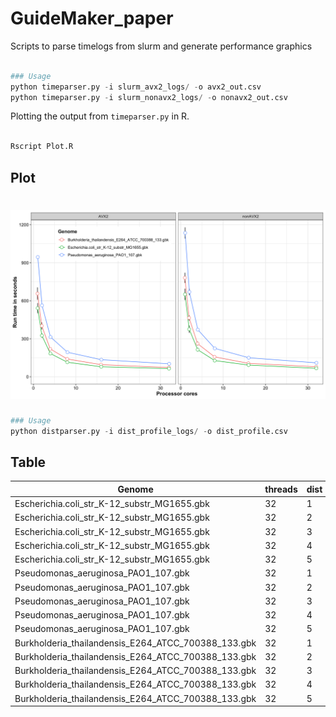 # GuideMaker_paper

Scripts to parse timelogs from slurm and generate performance graphics



```python

### Usage
python timeparser.py -i slurm_avx2_logs/ -o avx2_out.csv
python timeparser.py -i slurm_nonavx2_logs/ -o nonavx2_out.csv

```


Plotting the output from `timeparser.py`  in R. 

```R

Rscript Plot.R 

```

## Plot

# ![alt text](https://github.com/USDA-ARS-GBRU/GuideMaker_paper/blob/master/figures/AVX2_Performance_Graph.png)




```python
### Usage
python distparser.py -i dist_profile_logs/ -o dist_profile.csv

```

## Table

|Genome                                             |threads|dist|total_locus|target_locus|missed_locus|missed_locus%|target_coverage%|mean_target|std_target|median_target|min_target|max_target|n_agg|n_cgg|n_ggg|n_tgg|
|---------------------------------------------------|-------|----|-----------|------------|------------|-------------|----------------|-----------|----------|-------------|----------|----------|-----|-----|-----|-----|
|Escherichia.coli_str_K-12_substr_MG1655.gbk        |32     |1   |4357       |4302        |55          |1.26%        |98.74%          |8.39       |3.7       |8            |1         |29        |8776 |9437 |7111 |10784|
|Escherichia.coli_str_K-12_substr_MG1655.gbk        |32     |2   |4357       |4301        |56          |1.29%        |98.71%          |8.38       |3.7       |8            |1         |29        |8758 |9411 |7094 |10768|
|Escherichia.coli_str_K-12_substr_MG1655.gbk        |32     |3   |4357       |4295        |62          |1.42%        |98.58%          |8.35       |3.7       |8            |1         |28        |8710 |9367 |7047 |10721|
|Escherichia.coli_str_K-12_substr_MG1655.gbk        |32     |4   |4357       |4294        |63          |1.45%        |98.55%          |8.1        |3.66      |8            |1         |26        |8466 |9067 |6828 |10402|
|Escherichia.coli_str_K-12_substr_MG1655.gbk        |32     |5   |4357       |4251        |106         |2.43%        |97.57%          |6.14       |3.17      |6            |1         |23        |6377 |6729 |5224 |7756 |
|Pseudomonas_aeruginosa_PAO1_107.gbk                |32     |1   |5584       |5462        |122         |2.18%        |97.82%          |8.45       |4.62      |8            |1         |29        |9977 |15182|10858|10141|
|Pseudomonas_aeruginosa_PAO1_107.gbk                |32     |2   |5584       |5460        |124         |2.22%        |97.78%          |8.45       |4.62      |8            |1         |29        |9964 |15166|10851|10129|
|Pseudomonas_aeruginosa_PAO1_107.gbk                |32     |3   |5584       |5452        |132         |2.36%        |97.64%          |8.39       |4.6       |8            |1         |29        |9881 |15033|10753|10053|
|Pseudomonas_aeruginosa_PAO1_107.gbk                |32     |4   |5584       |5387        |197         |3.53%        |96.47%          |7.76       |4.44      |7            |1         |26        |9006 |13653|9958 |9172 |
|Pseudomonas_aeruginosa_PAO1_107.gbk                |32     |5   |5584       |4869        |715         |12.8%        |87.2%           |5.08       |3.36      |4            |1         |20        |5322 |7952 |6018 |5444 |
|Burkholderia_thailandensis_E264_ATCC_700388_133.gbk|32     |1   |5633       |5323        |310         |5.5%         |94.5%           |6.83       |4.13      |6            |1         |34        |6019 |16403|7230 |6694 |
|Burkholderia_thailandensis_E264_ATCC_700388_133.gbk|32     |2   |5633       |5322        |311         |5.52%        |94.48%          |6.82       |4.13      |6            |1         |34        |6006 |16375|7219 |6679 |
|Burkholderia_thailandensis_E264_ATCC_700388_133.gbk|32     |3   |5633       |5309        |324         |5.75%        |94.25%          |6.76       |4.11      |6            |1         |34        |5955 |16142|7154 |6631 |
|Burkholderia_thailandensis_E264_ATCC_700388_133.gbk|32     |4   |5633       |5207        |426         |7.56%        |92.44%          |6.21       |3.94      |6            |1         |31        |5449 |14354|6445 |6101 |
|Burkholderia_thailandensis_E264_ATCC_700388_133.gbk|32     |5   |5633       |4584        |1049        |18.62%       |81.38%          |4.34       |3.15      |4            |1         |29        |3601 |8376 |3989 |3920 |





